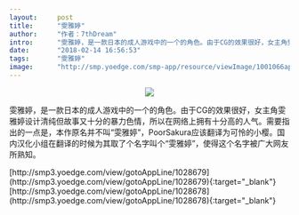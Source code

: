 ```yaml
---
layout:     post
title:      "雯雅婷"
author:     "作者：7thDream"
intro:      "雯雅婷，是一款日本的成人游戏中的一个的角色。由于CG的效果很好，女主角雯雅婷设计清纯但故事又十分的暴力色情，所以在网络上拥有十分高的人气。需要指出的一点是，本作原名并不叫“雯雅婷”，PoorSakura应该翻译为可怜的小樱。国内汉化小组在翻译的时候为其取了个名字叫个“雯雅婷”，使得这个名字被广大网友所熟知。"
date:       "2018-02-14 16:56:53"
tags:       "雯雅婷"
image:      "http://smp.yoedge.com/smp-app/resource/viewImage/1001066appline.png"
---
```

<div style="text-align: center">
<p><img src="http://smp.yoedge.com/smp-app/resource/viewImage/1001066appline.png"/></p>
</div>
<p class="post-meta">
<span>雯雅婷，是一款日本的成人游戏中的一个的角色。由于CG的效果很好，女主角雯雅婷设计清纯但故事又十分的暴力色情，所以在网络上拥有十分高的人气。需要指出的一点是，本作原名并不叫“雯雅婷”，PoorSakura应该翻译为可怜的小樱。国内汉化小组在翻译的时候为其取了个名字叫个“雯雅婷”，使得这个名字被广大网友所熟知。</span>
</p>
[http://smp3.yoedge.com/view/gotoAppLine/1028679](http://smp3.yoedge.com/view/gotoAppLine/1028679){:target="_blank"}
[http://smp3.yoedge.com/view/gotoAppLine/1028678](http://smp3.yoedge.com/view/gotoAppLine/1028678){:target="_blank"}


